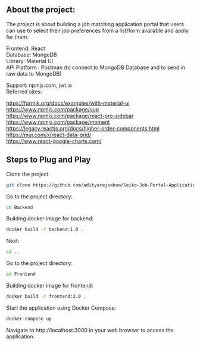 ## About the project:

The project is about building a job matching application portal that users can use to select their job preferences from a list/form available and apply for them.

Frontend: React\
Database: MongoDB\
Library: Material UI\
API Platform : Postman (to connect to MongoDB Database and to send in raw data to MongoDB)

Support: npmjs.com, jwt.io\
Referred sites:

https://formik.org/docs/examples/with-material-ui \
https://www.npmjs.com/package/yup \
https://www.npmjs.com/package/react-pro-sidebar \
https://www.npmjs.com/package/moment \
https://legacy.reactjs.org/docs/higher-order-components.html \
https://mui.com/x/react-data-grid/ \
https://www.react-google-charts.com/

## Steps to Plug and Play

Clone the project

```bash
git clone https://github.com/adityarajsahoo/Seiko-Job-Portal-Application-Project-Frontend.git
````

Go to the project directory:

```bash
cd Backend
````

Building docker image for backend:

```bash
docker build -t backend:1.0 .
````

Next:

```bash
cd ..
````

Go to the project directory:

```bash
cd Frontend
````

Building docker image for frontend:

```bash
docker build -t frontend:2.0 .
````

Start the application using Docker Compose:

```bash
docker-compose up
````

Navigate to http://localhost:3000 in your web browser to access the application.
